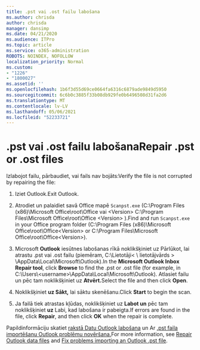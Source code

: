 ```yaml
---
title: .pst vai .ost failu labošana
ms.author: chrisda
author: chrisda
manager: dansimp
ms.date: 04/21/2020
ms.audience: ITPro
ms.topic: article
ms.service: o365-administration
ROBOTS: NOINDEX, NOFOLLOW
localization_priority: Normal
ms.custom:
- "1226"
- "1800027"
ms.assetid: ''
ms.openlocfilehash: 1b6f3d55d69ce0664fa6316c6879ade9849d5950
ms.sourcegitcommit: 6c6b0c3885f33b08db929fe0b6496508d31fa2d6
ms.translationtype: MT
ms.contentlocale: lv-LV
ms.lasthandoff: 05/06/2021
ms.locfileid: "52233721"
---
```

# <a name="repair-pst-or-ost-files"></a><span data-ttu-id="252e8-102">.pst vai .ost failu labošana</span><span class="sxs-lookup"><span data-stu-id="252e8-102">Repair .pst or .ost files</span></span>

<span data-ttu-id="252e8-103">Izlabojot failu, pārbaudiet, vai fails nav bojāts:</span><span class="sxs-lookup"><span data-stu-id="252e8-103">Verify the file is not corrupted by repairing the file:</span></span>

1. <span data-ttu-id="252e8-104">Iziet Outlook.</span><span class="sxs-lookup"><span data-stu-id="252e8-104">Exit Outlook.</span></span>

2. <span data-ttu-id="252e8-105">Atrodiet un palaidiet savā Office mapē `Scanpst.exe` (C:\Program Files (x86)\Microsoft Office\root\Office vai \<Version\> C:\Program Files\Microsoft Office\root\Office \<Version\> ).</span><span class="sxs-lookup"><span data-stu-id="252e8-105">Find and run `Scanpst.exe` in your Office program folder (C:\Program Files (x86)\Microsoft Office\root\Office\<Version\> or C:\Program Files\Microsoft Office\root\Office\<Version\>).</span></span>

3. <span data-ttu-id="252e8-106">Microsoft **Outlook** iesūtnes labošanas rīkā noklikšķiniet uz Pārlūkot, lai atrastu .pst vai .ost failu (piemēram, C:\Lietotāji< \\ lietotājvārds \> \AppData\Local\Microsoft\Outlook).</span><span class="sxs-lookup"><span data-stu-id="252e8-106">In the **Microsoft Outlook Inbox Repair tool**, click **Browse** to find the .pst or .ost file (for example, in C:\Users\\<username\>\AppData\Local\Microsoft\Outlook).</span></span> <span data-ttu-id="252e8-107">Atlasiet failu un pēc tam noklikšķiniet uz **Atvērt.**</span><span class="sxs-lookup"><span data-stu-id="252e8-107">Select the file and then click **Open**.</span></span>

4. <span data-ttu-id="252e8-108">Noklikšķiniet **uz Sākt,** lai sāktu skenēšanu.</span><span class="sxs-lookup"><span data-stu-id="252e8-108">Click **Start** to begin the scan.</span></span>

5. <span data-ttu-id="252e8-109">Ja failā tiek atrastas kļūdas, noklikšķiniet uz **Labot un** pēc tam noklikšķiniet **uz** Labi, kad labošana ir pabeigta.</span><span class="sxs-lookup"><span data-stu-id="252e8-109">If errors are found in the file, click **Repair**, and then click **OK** when the repair is complete.</span></span>

<span data-ttu-id="252e8-110">Papildinformāciju skatiet [rakstā Datu Outlook labošana](https://support.office.com/article/25663bc3-11ec-4412-86c4-60458afc5253) un Ar [.pst faila importēšanu Outlook problēmu novēršana.](https://support.office.com/article/2d2e50dc-5c36-4ab2-ab50-f1be733b3d6e)</span><span class="sxs-lookup"><span data-stu-id="252e8-110">For more information, see [Repair Outlook data files](https://support.office.com/article/25663bc3-11ec-4412-86c4-60458afc5253) and [Fix problems importing an Outlook .pst file](https://support.office.com/article/2d2e50dc-5c36-4ab2-ab50-f1be733b3d6e).</span></span>
